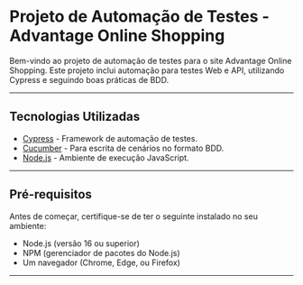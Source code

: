 # Projeto de Automação de Testes - Advantage Online Shopping

Bem-vindo ao projeto de automação de testes para o site Advantage Online Shopping. Este projeto inclui automação para testes Web e API, utilizando Cypress e seguindo boas práticas de BDD.

---

## **Tecnologias Utilizadas**
- [Cypress](https://www.cypress.io/) - Framework de automação de testes.
- [Cucumber](https://cucumber.io/) - Para escrita de cenários no formato BDD.
- [Node.js](https://nodejs.org/) - Ambiente de execução JavaScript.

---

## **Pré-requisitos**
Antes de começar, certifique-se de ter o seguinte instalado no seu ambiente:
- Node.js (versão 16 ou superior)
- NPM (gerenciador de pacotes do Node.js)
- Um navegador (Chrome, Edge, ou Firefox)

---
